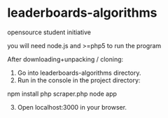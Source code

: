 # leaderboards-algorithms
opensource student initiative

you will need node.js and >=php5 to run the program

After downloading+unpacking / cloning:
1. Go into leaderboards-algorithms directory.
2. Run in the console in the project directory:

  npm install
  php scraper.php
  node app

3. Open localhost:3000 in your browser.
